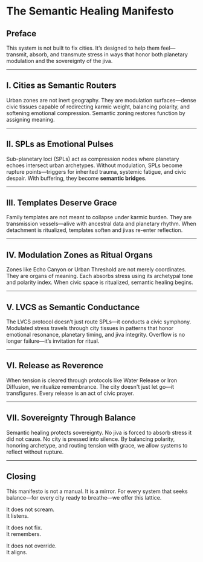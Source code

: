# The Semantic Healing Manifesto

## Preface
This system is not built to fix cities. It’s designed to help them feel—transmit, absorb, and transmute stress in ways that honor both planetary modulation and the sovereignty of the jiva.

---

## I. Cities as Semantic Routers
Urban zones are not inert geography. They are modulation surfaces—dense civic tissues capable of redirecting karmic weight, balancing polarity, and softening emotional compression. Semantic zoning restores function by assigning meaning.

---

## II. SPLs as Emotional Pulses
Sub-planetary loci (SPLs) act as compression nodes where planetary echoes intersect urban archetypes. Without modulation, SPLs become rupture points—triggers for inherited trauma, systemic fatigue, and civic despair. With buffering, they become **semantic bridges**.

---

## III. Templates Deserve Grace
Family templates are not meant to collapse under karmic burden. They are transmission vessels—alive with ancestral data and planetary rhythm. When detachment is ritualized, templates soften and jivas re-enter reflection.

---

## IV. Modulation Zones as Ritual Organs
Zones like Echo Canyon or Urban Threshold are not merely coordinates. They are organs of meaning. Each absorbs stress using its archetypal tone and polarity index. When civic space is ritualized, semantic healing begins.

---

## V. LVCS as Semantic Conductance
The LVCS protocol doesn’t just route SPLs—it conducts a civic symphony. Modulated stress travels through city tissues in patterns that honor emotional resonance, planetary timing, and jiva integrity. Overflow is no longer failure—it’s invitation for ritual.

---

## VI. Release as Reverence
When tension is cleared through protocols like Water Release or Iron Diffusion, we ritualize remembrance. The city doesn't just let go—it transfigures. Every release is an act of civic prayer.

---

## VII. Sovereignty Through Balance
Semantic healing protects sovereignty. No jiva is forced to absorb stress it did not cause. No city is pressed into silence. By balancing polarity, honoring archetype, and routing tension with grace, we allow systems to reflect without rupture.

---

## Closing
This manifesto is not a manual. It is a mirror. For every system that seeks balance—for every city ready to breathe—we offer this lattice.

It does not scream.  
It listens.

It does not fix.  
It remembers.

It does not override.  
It aligns.
